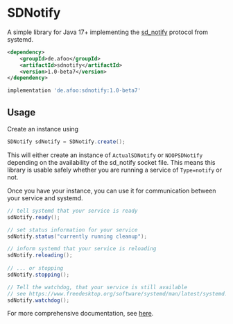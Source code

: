 # SDNotify

A simple library for Java 17+ implementing the [sd_notify](https://www.freedesktop.org/software/systemd/man/sd_notify.html) protocol from systemd.

```xml
<dependency>
    <groupId>de.afoo</groupId>
    <artifactId>sdnotify</artifactId>
    <version>1.0-beta7</version>
</dependency>
```

```groovy
implementation 'de.afoo:sdnotify:1.0-beta7'
```

## Usage

Create an instance using 

```java
SDNotify sdNotify = SDNotify.create();
```

This will either create an instance of `ActualSDNotify` or `NOOPSDNotify` depending on the availability of the sd_notify socket file. 
This means this library is usable safely whether you are running a service of `Type=notify` or not. 

Once you have your instance, you can use it for communication between your service and systemd.

```java
// tell systemd that your service is ready
sdNotify.ready();

// set status information for your service
sdNotify.status("currently running cleanup");

// inform systemd that your service is reloading
sdNotify.reloading();
  
// ... or stopping
sdNotify.stopping();

// Tell the watchdog, that your service is still available
// see https://www.freedesktop.org/software/systemd/man/latest/systemd.service.html#WatchdogSec=
sdNotify.watchdog();
```

For more comprehensive documentation, see [here](https://sdnotify.afoo.de).